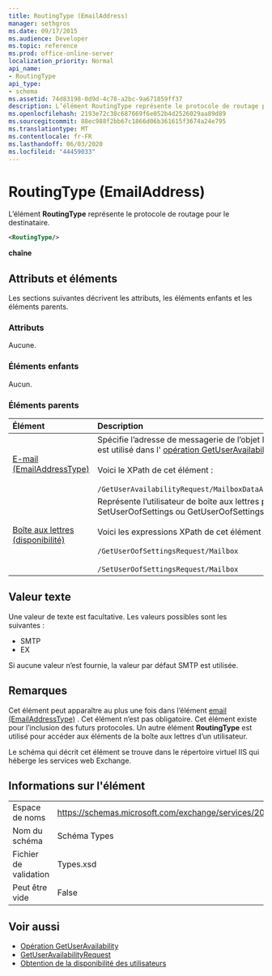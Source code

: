```yaml
---
title: RoutingType (EmailAddress)
manager: sethgros
ms.date: 09/17/2015
ms.audience: Developer
ms.topic: reference
ms.prod: office-online-server
localization_priority: Normal
api_name:
- RoutingType
api_type:
- schema
ms.assetid: 74d83198-0d9d-4c78-a2bc-9a671859ff37
description: L’élément RoutingType représente le protocole de routage pour le destinataire.
ms.openlocfilehash: 2193e72c38c687669f6e052b4d2526029aa89d89
ms.sourcegitcommit: 88ec988f2bb67c1866d06b361615f3674a24e795
ms.translationtype: MT
ms.contentlocale: fr-FR
ms.lasthandoff: 06/03/2020
ms.locfileid: "44459033"
---
```

# <a name="routingtype-emailaddress"></a>RoutingType (EmailAddress)

L’élément **RoutingType** représente le protocole de routage pour le destinataire. 
  
```XML
<RoutingType/>
```

 **chaîne**
## <a name="attributes-and-elements"></a>Attributs et éléments

Les sections suivantes décrivent les attributs, les éléments enfants et les éléments parents.
  
### <a name="attributes"></a>Attributs

Aucune.
  
### <a name="child-elements"></a>Éléments enfants

Aucun.
  
### <a name="parent-elements"></a>Éléments parents

|**Élément**|**Description**|
|:-----|:-----|
|[E-mail (EmailAddressType)](email-emailaddresstype.md) <br/> |Spécifie l’adresse de messagerie de l’objet MailboxData. Cet élément est utilisé dans l' [opération GetUserAvailability](getuseravailability-operation.md).  <br/><br/> Voici le XPath de cet élément :  <br/><br/>  `/GetUserAvailabilityRequest/MailboxDataArray/MailboxData[i]/Email` <br/> |
|[Boîte aux lettres (disponibilité)](mailbox-availability.md) <br/> | Représente l’utilisateur de boîte aux lettres pour une demande SetUserOofSettings ou GetUserOofSettings.  <br/><br/>  Voici les expressions XPath de cet élément : <br/> <br/>  `/GetUserOofSettingsRequest/Mailbox` <br/><br/>  `/SetUserOofSettingsRequest/Mailbox` <br/> |
   
## <a name="text-value"></a>Valeur texte

Une valeur de texte est facultative. Les valeurs possibles sont les suivantes :

* SMTP
* EX

Si aucune valeur n’est fournie, la valeur par défaut SMTP est utilisée.
  
## <a name="remarks"></a>Remarques

Cet élément peut apparaître au plus une fois dans l’élément [email (EmailAddressType)](email-emailaddresstype.md) . Cet élément n’est pas obligatoire. Cet élément existe pour l’inclusion des futurs protocoles. Un autre élément **RoutingType** est utilisé pour accéder aux éléments de la boîte aux lettres d’un utilisateur. 
  
Le schéma qui décrit cet élément se trouve dans le répertoire virtuel IIS qui héberge les services web Exchange.
  
## <a name="element-information"></a>Informations sur l'élément

|||
|:-----|:-----|
|Espace de noms  <br/> |https://schemas.microsoft.com/exchange/services/2006/types  <br/> |
|Nom du schéma  <br/> |Schéma Types  <br/> |
|Fichier de validation  <br/> |Types.xsd  <br/> |
|Peut être vide  <br/> |False  <br/> |
   
## <a name="see-also"></a>Voir aussi

- [Opération GetUserAvailability](getuseravailability-operation.md)
- [GetUserAvailabilityRequest](getuseravailabilityrequest.md)
- [Obtention de la disponibilité des utilisateurs](https://msdn.microsoft.com/library/d4133fcb-9b0f-4e6b-aadf-a389da83516a%28Office.15%29.aspx)

